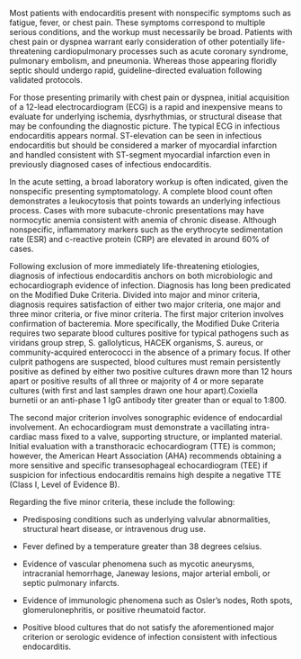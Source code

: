 Most patients with endocarditis present with nonspecific symptoms such as fatigue, fever, or chest pain. These symptoms correspond to multiple serious conditions, and the workup must necessarily be broad. Patients with chest pain or dyspnea warrant early consideration of other potentially life-threatening cardiopulmonary processes such as acute coronary syndrome, pulmonary embolism, and pneumonia. Whereas those appearing floridly septic should undergo rapid, guideline-directed evaluation following validated protocols.

For those presenting primarily with chest pain or dyspnea, initial acquisition of a 12-lead electrocardiogram (ECG) is a rapid and inexpensive means to evaluate for underlying ischemia, dysrhythmias, or structural disease that may be confounding the diagnostic picture. The typical ECG in infectious endocarditis appears normal. ST-elevation can be seen in infectious endocarditis but should be considered a marker of myocardial infarction and handled consistent with ST-segment myocardial infarction even in previously diagnosed cases of infectious endocarditis.

In the acute setting, a broad laboratory workup is often indicated, given the nonspecific presenting symptomatology. A complete blood count often demonstrates a leukocytosis that points towards an underlying infectious process. Cases with more subacute-chronic presentations may have normocytic anemia consistent with anemia of chronic disease. Although nonspecific, inflammatory markers such as the erythrocyte sedimentation rate (ESR) and c-reactive protein (CRP) are elevated in around 60% of cases.

Following exclusion of more immediately life-threatening etiologies, diagnosis of infectious endocarditis anchors on both microbiologic and echocardiograph evidence of infection. Diagnosis has long been predicated on the Modified Duke Criteria. Divided into major and minor criteria, diagnosis requires satisfaction of either two major criteria, one major and three minor criteria, or five minor criteria. The first major criterion involves confirmation of bacteremia. More specifically, the Modified Duke Criteria requires two separate blood cultures positive for typical pathogens such as viridans group strep, S. gallolyticus, HACEK organisms, S. aureus, or community-acquired enterococci in the absence of a primary focus. If other culprit pathogens are suspected, blood cultures must remain persistently positive as defined by either two positive cultures drawn more than 12 hours apart or positive results of all three or majority of 4 or more separate cultures (with first and last samples drawn one hour apart).Coxiella burnetii or an anti-phase 1 IgG antibody titer greater than or equal to 1:800.

The second major criterion involves sonographic evidence of endocardial involvement. An echocardiogram must demonstrate a vacillating intra-cardiac mass fixed to a valve, supporting structure, or implanted material. Initial evaluation with a transthoracic echocardiogram (TTE) is common; however, the American Heart Association (AHA) recommends obtaining a more sensitive and specific transesophageal echocardiogram (TEE) if suspicion for infectious endocarditis remains high despite a negative TTE (Class I, Level of Evidence B).

Regarding the five minor criteria, these include the following:

- Predisposing conditions such as underlying valvular abnormalities, structural heart disease, or intravenous drug use.

- Fever defined by a temperature greater than 38 degrees celsius.

- Evidence of vascular phenomena such as mycotic aneurysms, intracranial hemorrhage, Janeway lesions, major arterial emboli, or septic pulmonary infarcts.

- Evidence of immunologic phenomena such as Osler’s nodes, Roth spots, glomerulonephritis, or positive rheumatoid factor.

- Positive blood cultures that do not satisfy the aforementioned major criterion or serologic evidence of infection consistent with infectious endocarditis.